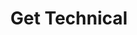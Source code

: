 ---
title: Get Technical
description: Playground allows you to skip preliminary set-up and prerequisites, and tutorials take you trough the initial.
order: 3
image: "../media/images/projects-home.jpg"
bodyLinkOneURL: /blockchain-basics
bodyLinkOneTitle: Blockchain Basics
bodyLinkTwoURL: /main-docs
bodyLinkTwoTitle: Substrate empowers builders
bodyLinkThreeURL: /
bodyLinkThreeTitle: Substrate architecture
---